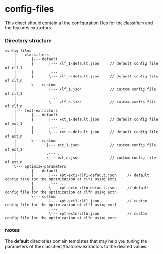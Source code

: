 # config-files

This direct should contain all the configuration files for the classifiers and the features extractors.

### Directory structure
    config-files
        |--- classifiers
        |       |--- default
        |       |       |--- clf_1-default.json     // default config file of clf_1
        |       |       .--- ...
        |       |       \--- clf_n-default.json     // default config file of clf_n
        |       \--- custom
        |               |--- clf_1.json             // custom config file of clf_1
        |               .--- ...
        |               \--- clf_n.json             // custom config file of clf_n
        |--- feat-extractors
        |       |--- default
        |       |       |--- ext_1-default.json     // default config file of ext_1
        |       |       .--- ...
        |       |       \--- ext_n-default.json     // default config file of ext_n
        |       \--- custom
        |              |--- ext_1.json              // custom config file of ext_1
        |              .--- ...
        |              \--- ext_n.json              // custom config file of ext_n
        \--- optimize-parameters
                |--- default
                |       |--- opt-ext1-clf1-default.json     // default config file for the optimization of clf1 using ext1
                |       .--- ...
                |       \--- opt-extn-clfn-default.json     // default config file for the optimization of clfn using extn
                \--- custom
                        |--- opt-ext1-clf1.json             // custom config file for the optimization of clf1 using ext1
                        .--- ...
                        \--- opt-extn-clfn.json             // custom config file for the optimization of clfn using extn

### Notes
The **default** directories contain templates that may help you tuning the parameters of the classifiers/features-extractors to the desired values.